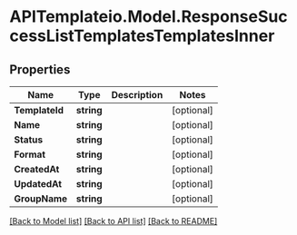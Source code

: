 # APITemplateio.Model.ResponseSuccessListTemplatesTemplatesInner

## Properties

Name | Type | Description | Notes
------------ | ------------- | ------------- | -------------
**TemplateId** | **string** |  | [optional] 
**Name** | **string** |  | [optional] 
**Status** | **string** |  | [optional] 
**Format** | **string** |  | [optional] 
**CreatedAt** | **string** |  | [optional] 
**UpdatedAt** | **string** |  | [optional] 
**GroupName** | **string** |  | [optional] 

[[Back to Model list]](../README.md#documentation-for-models) [[Back to API list]](../README.md#documentation-for-api-endpoints) [[Back to README]](../README.md)

